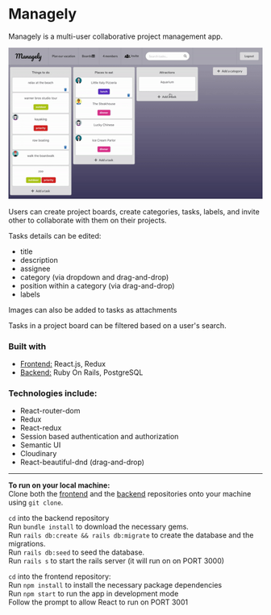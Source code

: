 # Managely

Managely is a multi-user collaborative project management app.

<img src="src/images/readme-demo.gif" alt="managely demo gif">

Users can create project boards, create categories, tasks, labels, and invite other to collaborate with them on their projects.

Tasks details can be edited:
- title
- description
- assignee
- category (via dropdown and drag-and-drop)
- position within a category (via drag-and-drop)
- labels

Images can also be added to tasks as attachments

Tasks in a project board can be filtered based on a user's search.


### Built with

- [Frontend:](https://github.com/elishevaelbaz/project-manager-client) React.js, Redux  
- [Backend:](https://github.com/elishevaelbaz/project-manager-api) Ruby On Rails, PostgreSQL


### Technologies include:

- React-router-dom
- Redux
- React-redux
- Session based authentication and authorization
- Semantic UI
- Cloudinary
- React-beautiful-dnd (drag-and-drop)
---

__To run on your local machine:__  
Clone both the [frontend](https://github.com/elishevaelbaz/project-manager-client) and the [backend](https://github.com/elishevaelbaz/project-manager-api) repositories onto your machine using `git clone`.  

`cd` into the backend repository  
Run `bundle install` to download the necessary gems.  
Run `rails db:create && rails db:migrate` to create the database and the migrations.  
Run `rails db:seed` to seed the database.  
Run `rails s` to start the rails server (it will run on on PORT 3000)  

`cd` into the frontend repository:  
Run `npm install` to install the necessary package dependencies  
Run `npm start` to run the app in development mode  
Follow the prompt to allow React to run on PORT 3001  

